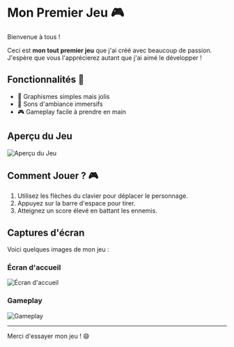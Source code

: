 # Mon Premier Jeu 🎮

Bienvenue à tous !

Ceci est **mon tout premier jeu** que j'ai créé avec beaucoup de passion. J'espère que vous l'apprécierez autant que j'ai aimé le développer !

## Fonctionnalités 🌟
- 🎨 Graphismes simples mais jolis
- 🎵 Sons d'ambiance immersifs
- 🎮 Gameplay facile à prendre en main

## Aperçu du Jeu

![Aperçu du Jeu](mon-premier-jeu.png)

## Comment Jouer ? 🎮
1. Utilisez les flèches du clavier pour déplacer le personnage.
2. Appuyez sur la barre d'espace pour tirer.
3. Atteignez un score élevé en battant les ennemis.

## Captures d'écran

Voici quelques images de mon jeu :

### Écran d'accueil
![Écran d'accueil](screen-accueil.png)

### Gameplay
![Gameplay](screen-gameplay.png)

---

Merci d'essayer mon jeu ! 😄

